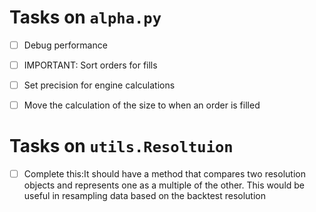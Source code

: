 # Tasks on `alpha.py`
- [ ] Debug performance

- [ ] IMPORTANT: Sort orders for fills
- [ ] Set precision for engine calculations
- [ ] Move the calculation of the size to when an order is filled 


# Tasks on `utils.Resoltuion`
- [ ] Complete this:It should have a method that compares two resolution objects and represents one as a multiple of the other. This would be useful in resampling data based on the backtest resolution 